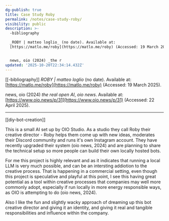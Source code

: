 ```yaml
---
dg-publish: true
title: Case Study Roby
permalink: /notes/case-study-roby/
visibility: public
description: >-
  -bibliography

  _ROBY | matteo loglio_ (no date). Available at:
  [https://matlo.me/roby](https://matlo.me/roby) (Accessed: 19 March 2025).


  news, oio (2024) _the r
updated: '2025-10-20T22:34:14.432Z'
---
```

[[-bibliography]]
_ROBY | matteo loglio_ (no date). Available at: [https://matlo.me/roby](https://matlo.me/roby) (Accessed: 19 March 2025).

news, oio (2024) _the real open AI_, _oio news_. Available at: [https://www.oio.news/p/31](https://www.oio.news/p/31) (Accessed: 22 April 2025).

---

[[diy-bot-creation]]

This is a small AI set up by OIO Studio. As a studio they call Roby their creative director - Roby helps them come up with new ideas, moderates their Discord community and runs it's own Instagram account. They have recently upgraded their system (oio news, 2024) and are planning to share the technical setup so more people can build their own locally hosted bots. 

For me this project is highly relevant and
as it indicates that running a local LLM is very much possible, and can be an intersting addiotion to the creative process. That is happening in a commercial setting, even though this project is speculative and playful at this point, I see this having great potential as a tool within creative processes that companies may well more commonly adopt, especially if run locally in more energy responsible ways, as OIO is attempting to do (oio news, 2024).

Also I like the fun and slightly wacky approach of dreaming up this bot creative director and giving it an identity, and giving it real and tangible responsibilities and influence within the company.
